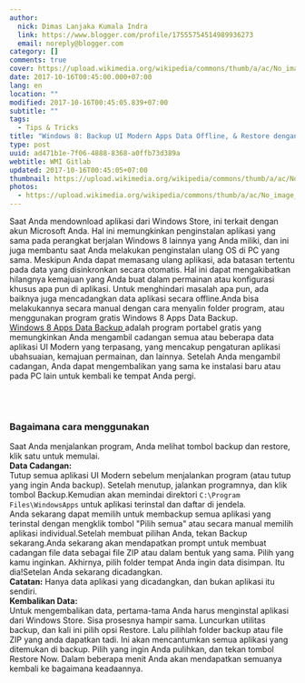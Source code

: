 ```yaml
---
author:
  nick: Dimas Lanjaka Kumala Indra
  link: https://www.blogger.com/profile/17555754514989936273
  email: noreply@blogger.com
category: []
comments: true
cover: https://upload.wikimedia.org/wikipedia/commons/thumb/a/ac/No_image_available.svg/2048px-No_image_available.svg.png
date: 2017-10-16T00:45:00.000+07:00
lang: en
location: ""
modified: 2017-10-16T00:45:05.839+07:00
subtitle: ""
tags:
  - Tips & Tricks
title: "Windows 8: Backup UI Modern Apps Data Offline, & Restore dengan mudah"
type: post
uuid: ad471b1e-7f06-4888-8368-a0ffb73d389a
webtitle: WMI Gitlab
updated: 2017-10-16T00:45:05+07:00
thumbnail: https://upload.wikimedia.org/wikipedia/commons/thumb/a/ac/No_image_available.svg/2048px-No_image_available.svg.png
photos:
  - https://upload.wikimedia.org/wikipedia/commons/thumb/a/ac/No_image_available.svg/2048px-No_image_available.svg.png
---
```


Saat Anda mendownload aplikasi dari Windows Store, ini terkait dengan akun     Microsoft Anda. Hal ini memungkinkan penginstalan aplikasi yang sama pada     perangkat berjalan Windows 8 lainnya yang Anda miliki, dan ini juga     membantu saat Anda melakukan penginstalan ulang OS di PC yang sama.     Meskipun Anda dapat memasang ulang aplikasi, ada batasan tertentu pada data     yang disinkronkan secara otomatis. Hal ini dapat mengakibatkan hilangnya     kemajuan yang Anda buat dalam permainan atau konfigurasi khusus apa pun di     aplikasi. Untuk menghindari masalah apa pun, ada baiknya juga mencadangkan     data aplikasi secara offline.Anda bisa melakukannya secara manual dengan     cara menyalin folder program, atau menggunakan program gratis Windows 8     Apps Data Backup. <br><a href="http://translate.googleusercontent.com/translate_c?depth=2&amp;nv=1&amp;rurl=translate.google.com&amp;sl=en&amp;sp=nmt4&amp;tl=id&amp;u=http://www.marcoronline.net/index.php/download/6-sicurezza4/639-windows-8-apps-data-backup.html&amp;usg=ALkJrhgjO-oC4fsfBUeW-8kWXusAulHRmQ" rel="noopener noreferer nofollow" target="_blank">        Windows 8 Apps Data Backup     </a>    adalah program portabel gratis yang memungkinkan Anda mengambil cadangan     semua atau beberapa data aplikasi UI Modern yang terpasang, yang mencakup     pengaturan aplikasi ubahsuaian, kemajuan permainan, dan lainnya. Setelah     Anda mengambil cadangan, Anda dapat mengembalikan yang sama ke instalasi     baru atau pada PC lain untuk kembali ke tempat Anda pergi.     <br><br><div><br></div><div><h3>        Bagaimana cara menggunakan     </h3>Saat Anda menjalankan program, Anda melihat tombol backup dan restore,         klik satu untuk memulai.     <br><center>        <ins id="aswift_0_expand"><ins id="aswift_0_anchor"></ins></ins>    </center><strong>Data Cadangan:</strong>        <br>        Tutup semua aplikasi UI Modern sebelum menjalankan program (atau tutup         yang ingin Anda backup). Setelah menutup, jalankan programnya, dan klik tombol Backup.Kemudian akan memindai direktori        <code>C:\Program Files\WindowsApps</code> untuk aplikasi terinstal dan         daftar di jendela.     <br>Anda sekarang dapat memilih untuk membackup semua aplikasi yang         terinstal dengan mengklik tombol "Pilih semua" atau secara manual         memilih aplikasi individual.Setelah membuat pilihan Anda, tekan Backup         sekarang.Anda sekarang akan mendapatkan prompt untuk membuat cadangan         file data sebagai file ZIP atau dalam bentuk yang sama. Pilih yang kamu         inginkan. Akhirnya, pilih folder tempat Anda ingin data disimpan. Itu         dia!Setelan Anda sekarang dicadangkan.     <br><strong>Catatan:</strong>        Hanya data aplikasi yang dicadangkan, dan bukan aplikasi itu sendiri.     <br><strong>Kembalikan Data:</strong>        <br>        Untuk mengembalikan data, pertama-tama Anda harus menginstal aplikasi         dari Windows Store. Sisa prosesnya hampir sama. Luncurkan utilitas         backup, dan kali ini pilih opsi Restore. Lalu pilihlah folder backup         atau file ZIP yang anda dapatkan tadi. Ini akan mencantumkan semua         aplikasi yang ditemukan di backup. Pilih yang ingin Anda pulihkan, dan         tekan tombol Restore Now. Dalam beberapa menit Anda akan mendapatkan         semuanya kembali ke bagaimana keadaannya.     </div><script>document.querySelectorAll("pre,code");
  pretext.forEach(function (el) {
    el.classList.toggle("notranslate", true);
  });</script>